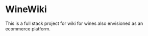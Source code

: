 # WineWiki
This is a full stack project for wiki for wines also envisioned as an ecommerce platform. 
